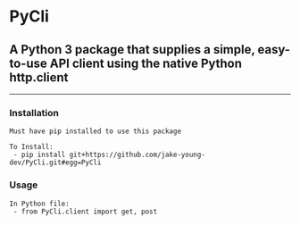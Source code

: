 # PyCli

## A Python 3 package that supplies a simple, easy-to-use API client using the native Python http.client

---
### Installation
```
Must have pip installed to use this package

To Install:
 - pip install git+https://github.com/jake-young-dev/PyCli.git#egg=PyCli

```

### Usage
```
In Python file:
 - from PyCli.client import get, post
```